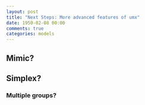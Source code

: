 ```yaml
---
layout: post
title: "Next Steps: More advanced features of umx"
date: 1950-02-08 00:00
comments: true
categories: models
---
```


## Mimic?
## Simplex?

### Multiple groups?

